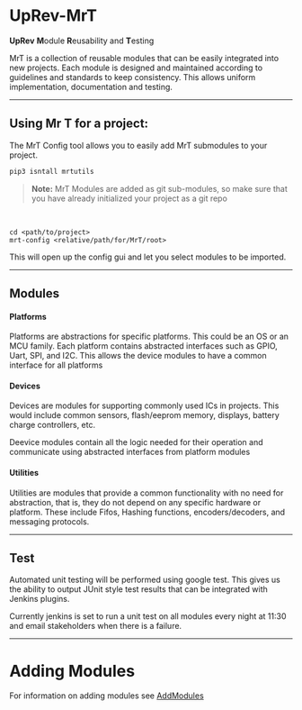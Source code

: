 # UpRev-MrT

**UpRev** **M**​odule **R**​eusability and **T**​esting

MrT is a collection of reusable modules that can be easily integrated into new projects. Each module is designed and maintained according to guidelines and standards to keep consistency. This allows uniform implementation, documentation and testing.

---
## Using Mr T for a project:

The MrT Config tool allows you to easily add MrT submodules to your project. 

```bash
pip3 isntall mrtutils
```

>**Note:** MrT Modules are added as git sub-modules, so make sure that you have already initialized your project as a git repo

<br>

```
cd <path/to/project>
mrt-config <relative/path/for/MrT/root>
```
This will open up the config gui and let you select modules to be imported.

---
## Modules

#### Platforms

Platforms are abstractions for specific platforms. This could be an OS or an MCU family. Each platform contains abstracted interfaces such as GPIO, Uart, SPI, and I2C. This allows the device modules to have a common interface for all platforms

#### Devices
Devices are modules for supporting commonly used ICs in projects. This would include common sensors, flash/eeprom memory, displays, battery charge controllers, etc.

Deevice modules contain all the logic needed for their operation and communicate using abstracted interfaces from platform modules

#### Utilities
Utilities are modules that provide a common functionality with no need for abstraction, that is, they do not depend on any specific hardware or platform. These include Fifos, Hashing functions, encoders/decoders, and messaging protocols.

---
## Test

Automated unit testing will be performed using google test. This gives us the ability to output JUnit style test results that can be integrated with Jenkins plugins.

Currently jenkins is set to run a unit test on all modules every night at 11:30 and email stakeholders when there is a failure. 

---

# Adding Modules

For information on adding modules see [AddModules](AddModules.md)
